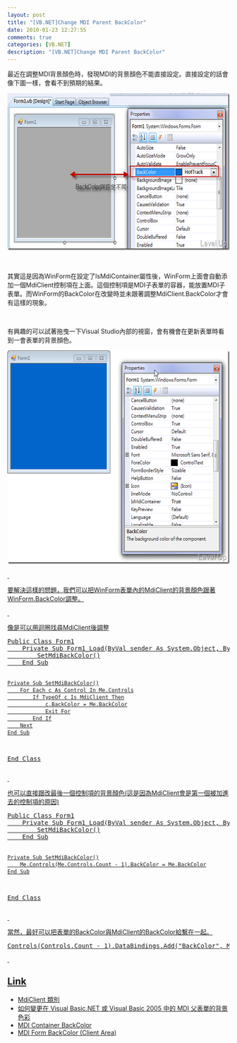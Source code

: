 ```yaml
---
layout: post
title: "[VB.NET]Change MDI Parent BackColor"
date: 2010-01-23 12:27:55
comments: true
categories: [VB.NET]
description: "[VB.NET]Change MDI Parent BackColor"
---
```

<p>最近在調整MDI背景顏色時，發現MDI的背景顏色不能直接設定。直接設定的話會像下圖一樣，會看不到預期的結果。</p>  <p><img style="border-right-width: 0px; display: inline; border-top-width: 0px; border-bottom-width: 0px; border-left-width: 0px" title="image" border="0" alt="image" src="\images\posts\13220\image_thumb.png" width="644" height="356" /></a> </p>  <p> </p>  <p>其實這是因為WinForm在設定了IsMdiContainer屬性後，WinForm上面會自動添加一個MdiClient控制項在上面。這個控制項是MDI子表單的容器，能放置MDI子表單。而WinForm的BackColor在改變時並未跟著調整MdiClient.BackColor才會有這樣的現象。</p>  <p> </p>  <p>有興趣的可以試著拖曳一下Visual Studio內部的視窗，會有機會在更新表單時看到一會表單的背景顏色。</p>  <p><a href="http://files.dotblogs.com.tw/larrynung/1001/2d7ea05614f0_A510/image_4.png" rel="lightbox"><img style="border-right-width: 0px; display: inline; border-top-width: 0px; border-bottom-width: 0px; border-left-width: 0px" title="image" border="0" alt="image" src="\images\posts\13220\image_thumb_1.png" width="602" height="484" /> </p>  <p> </p>  <p>要解決這樣的問題，我們可以把WinForm表單內的MdiClient的背景顏色跟著WinForm.BackColor調整。</p>  <p> </p>  <p>像是可以用迴圈找尋MdiClient後調整    <br /></p>  <div style="padding-bottom: 0px; margin: 0px; padding-left: 0px; padding-right: 0px; display: inline; float: none; padding-top: 0px" id="scid:812469c5-0cb0-4c63-8c15-c81123a09de7:87416581-192b-467a-bf9b-578ef8540e0e" class="wlWriterSmartContent">   <pre class="vb:nocontrols" name="code">Public Class Form1
    Private Sub Form1_Load(ByVal sender As System.Object, ByVal e As System.EventArgs) Handles MyBase.Load
        SetMdiBackColor()
    End Sub

    Private Sub SetMdiBackColor()
        For Each c As Control In Me.Controls
            If TypeOf c Is MdiClient Then
                c.BackColor = Me.BackColor
                Exit For
            End If
        Next
    End Sub
End Class</pre>
</div>

<p> </p>

<p>也可以直接跟改最後一個控制項的背景顏色(這是因為MdiClient會是第一個被加進去的控制項的原因) 
  <br /></p>

<div style="padding-bottom: 0px; margin: 0px; padding-left: 0px; padding-right: 0px; display: inline; float: none; padding-top: 0px" id="scid:812469c5-0cb0-4c63-8c15-c81123a09de7:030609b3-de19-4425-929e-9f81c68b425f" class="wlWriterSmartContent">
  <pre class="vb:nocontrols" name="code">Public Class Form1
    Private Sub Form1_Load(ByVal sender As System.Object, ByVal e As System.EventArgs) Handles MyBase.Load
        SetMdiBackColor()
    End Sub

    Private Sub SetMdiBackColor()
        Me.Controls(Me.Controls.Count - 1).BackColor = Me.BackColor
    End Sub
End Class</pre>
</div>

<p> </p>

<p>當然，最好可以把表單的BackColor與MdiClient的BackColor給繫在一起。</p>

<div style="padding-bottom: 0px; margin: 0px; padding-left: 0px; padding-right: 0px; display: inline; float: none; padding-top: 0px" id="scid:812469c5-0cb0-4c63-8c15-c81123a09de7:d304be5d-cbf1-409c-9dc7-a6835cf9ee6a" class="wlWriterEditableSmartContent"><pre name="code" class="vb">Controls(Controls.Count - 1).DataBindings.Add("BackColor", Me, "BackColor")</pre></div>

<p> </p>

<h2>Link</h2>

<ul>
  <li>MdiClient 類別 </li>

  <li>如何變更在 Visual Basic.NET 或 Visual Basic 2005 中的 MDI 父表單的背景色彩 </li>

  <li>MDI Container BackColor </li>

  <li>MDI Form BackColor (Client Area) </li>
</ul>